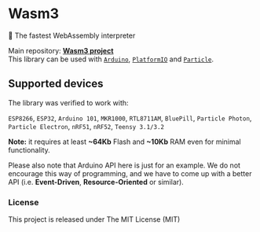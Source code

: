 # Wasm3
🚀 The fastest WebAssembly interpreter

Main repository: [**Wasm3 project**](https://github.com/wasm3/wasm3)  
This library can be used with 
[`Arduino`](https://www.arduinolibraries.info/libraries/Wasm3), 
[`PlatformIO`](https://platformio.org/lib/show/6973/Wasm3) and 
[`Particle`](https://build.particle.io/libs/Wasm3/latest/tab/example/Wasm_Blink.ino).

## Supported devices
The library was verified to work with:

`ESP8266`, `ESP32`, `Arduino 101`, `MKR1000`, `RTL8711AM`, `BluePill`, `Particle Photon`, `Particle Electron`, `nRF51`, `nRF52`, `Teensy 3.1/3.2`

**Note:** it requires at least **~64Kb** Flash and **~10Kb** RAM even for minimal functionality.

Please also note that Arduino API here is just for an example. We do not encourage this way of programming, and we have to come up with a better API (i.e. **Event-Driven**, **Resource-Oriented** or similar).

### License
This project is released under The MIT License (MIT)
